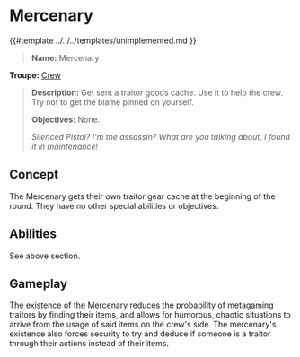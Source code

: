 # Mercenary

{{#template ../../../templates/unimplemented.md }}

> **Name:** Mercenary
>
 **Troupe:** [Crew](../crew.md)
>
> **Description:** Get sent a traitor goods cache. Use it to help the crew. Try not to get the blame pinned on yourself.
>
> **Objectives:** None.
>
> *Silenced Pistol? I'm the assassin? What are you talking about, I found it in maintenance!*

## Concept
The Mercenary gets their own traitor gear cache at the beginning of the round. They have no other special abilities or objectives.

## Abilities
See above section.

## Gameplay
The existence of the Mercenary reduces the probability of metagaming traitors by finding their items, and allows for humorous, chaotic situations to arrive from the usage of said items on the crew's side. The mercenary's existence also forces security to try and deduce if someone is a traitor through their actions instead of their items.